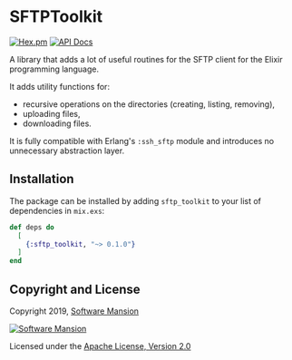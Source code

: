 # SFTPToolkit

[![Hex.pm](https://img.shields.io/hexpm/v/sftp_toolkit.svg)](https://hex.pm/packages/sftp_toolkit)
[![API Docs](https://img.shields.io/badge/api-docs-yellow.svg?style=flat)](https://hexdocs.pm/sftp_toolkit/)

A library that adds a lot of useful routines for the SFTP client for the Elixir
programming language.

It adds utility functions for:

* recursive operations on the directories (creating, listing, removing),
* uploading files,
* downloading files.

It is fully compatible with Erlang's `:ssh_sftp` module and introduces no
unnecessary abstraction layer.

## Installation

The package can be installed by adding `sftp_toolkit` to your list of dependencies 
in `mix.exs`:

```elixir
def deps do
  [
    {:sftp_toolkit, "~> 0.1.0"}
  ]
end
```

## Copyright and License

Copyright 2019, [Software Mansion](https://swmansion.com/?utm_source=git&utm_medium=readme&utm_campaign=sftp_toolkit)

[![Software Mansion](https://membraneframework.github.io/static/logo/swm_logo_readme.png)](
https://swmansion.com/?utm_source=git&utm_medium=readme&utm_campaign=sftp_toolkit)

Licensed under the [Apache License, Version 2.0](LICENSE)
